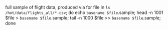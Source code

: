 full sample of flight data, produced via
for file in `ls /hot/data/flights_all/*.csv`; do echo `basename $file`.sample; head -n 1001 $file > `basename $file`.sample; tail -n 1000 $file >> `basename $file`.sample; done
